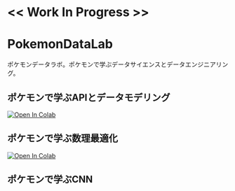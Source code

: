# << Work In Progress >>
# PokemonDataLab
ポケモンデータラボ。ポケモンで学ぶデータサイエンスとデータエンジニアリング。

## ポケモンで学ぶAPIとデータモデリング
[![Open In Colab](https://colab.research.google.com/assets/colab-badge.svg)](https://colab.research.google.com/drive/1oqf7CbJG63TjrFFdTE9yhYNnuCYFaJ9E#scrollTo=fRKRxnYC9lOf)



## ポケモンで学ぶ数理最適化
[![Open In Colab](https://colab.research.google.com/assets/colab-badge.svg)](https://colab.research.google.com/drive/1Ru4grZ8U-fFmM8oIXotT5O0qo7xHA-Z8#scrollTo=Q7nNjv2_EPCj)


## ポケモンで学ぶCNN
